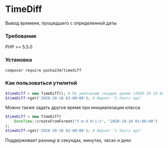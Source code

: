 # TimeDiff
Вывод времени, прошедшего с определенной даты
### Требования
PHP >= 5.5.0
### Установка

```bash
composer require pasha234/timediff
```

### Как пользоваться утилитой

```php
$timeDiff = new TimeDiff(); # По умолчанию текущее время (2020-10-10 00:00:00)
$timeDiff->get('2020-10-10 02:00:00'); # Вернет "2 hours ago"
```

Можно также задать другое время при инициализации класса
```php
$timeDiff = new TimeDiff(
    DateTime::createFromFormat("Y-m-d H:i:s", "2020-10-10 01:00:00")
);
$timeDiff->get('2020-10-10 02:00:00'); # Вернет "1 hours ago"
```
Поддерживает разницу в секундах, минутах, часах и днях